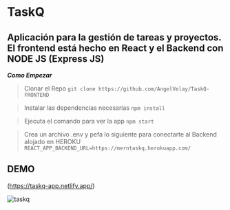 # TaskQ

## Aplicación para la gestión de tareas y proyectos. El frontend está hecho en React y el Backend con NODE JS (Express JS)



***Como Empezar*** 

>Clonar el Repo
`git clone https://github.com/AngelVelay/TaskQ-FRONTEND`

> Instalar las dependencias necesarias 
`npm install `

> Ejecuta el comando para ver la app 
`npm start`

> Crea un archivo .env y pefa lo siguiente para conectarte al Backend alojado en HEROKU
`REACT_APP_BACKEND_URL=https://merntaskq.herokuapp.com/`

## DEMO

(https://taskq-app.netlify.app/)


![taskq](https://user-images.githubusercontent.com/26851737/141043397-dea9edb9-f343-4258-882a-df11237d2f25.PNG)
